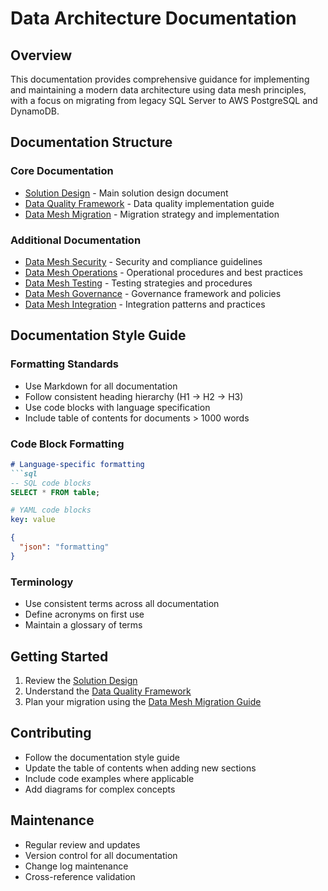 # Data Architecture Documentation

## Overview
This documentation provides comprehensive guidance for implementing and maintaining a modern data architecture using data mesh principles, with a focus on migrating from legacy SQL Server to AWS PostgreSQL and DynamoDB.

## Documentation Structure

### Core Documentation
- [Solution Design](SolutionDesignWealthManagementDataArchitecture.md) - Main solution design document
- [Data Quality Framework](additional/data-quality-framework-implementation.md) - Data quality implementation guide
- [Data Mesh Migration](additional/data-mesh-migration-implementation.md) - Migration strategy and implementation

### Additional Documentation
- [Data Mesh Security](additional/data-mesh-security.md) - Security and compliance guidelines
- [Data Mesh Operations](additional/data-mesh-operations.md) - Operational procedures and best practices
- [Data Mesh Testing](additional/data-mesh-testing.md) - Testing strategies and procedures
- [Data Mesh Governance](additional/data-mesh-governance.md) - Governance framework and policies
- [Data Mesh Integration](additional/data-mesh-integration.md) - Integration patterns and practices

## Documentation Style Guide

### Formatting Standards
- Use Markdown for all documentation
- Follow consistent heading hierarchy (H1 -> H2 -> H3)
- Use code blocks with language specification
- Include table of contents for documents > 1000 words

### Code Block Formatting
```markdown
# Language-specific formatting
```sql
-- SQL code blocks
SELECT * FROM table;
```

```yaml
# YAML code blocks
key: value
```

```json
{
  "json": "formatting"
}
```

### Terminology
- Use consistent terms across all documentation
- Define acronyms on first use
- Maintain a glossary of terms

## Getting Started
1. Review the [Solution Design](SolutionDesignWealthManagementDataArchitecture.md)
2. Understand the [Data Quality Framework](additional/data-quality-framework-implementation.md)
3. Plan your migration using the [Data Mesh Migration Guide](additional/data-mesh-migration-implementation.md)

## Contributing
- Follow the documentation style guide
- Update the table of contents when adding new sections
- Include code examples where applicable
- Add diagrams for complex concepts

## Maintenance
- Regular review and updates
- Version control for all documentation
- Change log maintenance
- Cross-reference validation 
